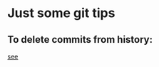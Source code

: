 # Just some git tips

## To delete commits from history:
[see](https://gist.github.com/heiswayi/350e2afda8cece810c0f6116dadbe651)

